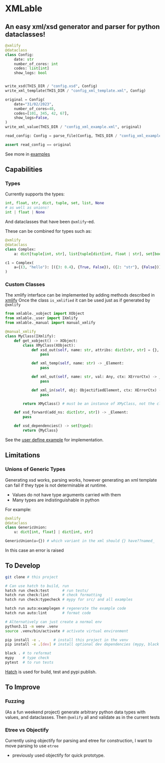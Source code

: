 # XMLable

## An easy xml/xsd generator and parser for python dataclasses!

```python
@xmlify
@dataclass
class Config:
    date: str
    number_of_cores: int
    codes: list[int]
    show_logs: bool


write_xsd(THIS_DIR / "config.xsd", Config)
write_xml_template(THIS_DIR / "config_xml_template.xml", Config)

original = Config(
    date="31/02/2023",
    number_of_cores=48,
    codes=[101, 345, 42, 67],
    show_logs=False,
)
write_xml_value(THIS_DIR / "config_xml_example.xml", original)

read_config: Config = parse_file(Config, THIS_DIR / "config_xml_example.xml")

assert read_config == original
```

See more in [examples](https://github.com/OliverKillane/xmlable/tree/master/examples)

## Capabilities

### Types

Currently supports the types:

```python
int, float, str, dict, tuple, set, list, None
# as well as unions!
int | float | None
```

And dataclasses that have been `@xmlify`-ed.

These can be combined for types such as:

```python
@xmlify
@dataclass
class Complex:
    a: dict[tuple[int, str], list[tuple[dict[int, float | str], set[bool]]]]

c1 = Complex(
    a={(3, "hello"): [({3: 0.4}, {True, False}), ({2: "str"}, {False})]}
)
```

### Custom Classes

The xmlify interface can be implemented by adding methods described in [xmlify](src/xmlable/_xmlify.py)
Once the class `is_xmlified` it can be used just as if generated by `@xmlify`

```python
from xmlable._xobject import XObject
from xmlable._user import IXmlify
from xmlable._manual import manual_xmlify

@manual_xmlify
class MyClass(IXmlify):
    def get_xobject() -> XObject:
        class XMyClass(XObject):
            def xsd_out(self, name: str, attribs: dict[str, str] = {}, add_ns: dict[str, str] = {}) -> _Element:
                pass

            def xml_temp(self, name: str) -> _Element:
                pass

            def xml_out(self, name: str, val: Any, ctx: XErrorCtx) -> _Element:
                pass

            def xml_in(self, obj: ObjectifiedElement, ctx: XErrorCtx) -> Any:
                pass

        return XMyClass() # must be an instance of XMyClass, not the class

    def xsd_forward(add_ns: dict[str, str]) -> _Element:
        pass

    def xsd_dependencies() -> set[type]:
        return {MyClass}
```

See the [user define example](https://github.com/OliverKillane/xmlable/tree/master/examples/userdefined) for implementation.

## Limitations

### Unions of Generic Types

Generating xsd works, parsing works, however generating an xml template can fail
if they type is not determinable at runtime.

- Values do not have type arguments carried with them
- Many types are indistinguishable in python

For example:

```python
@xmlify
@dataclass
class GenericUnion:
    u: dict[int, float] | dict[int, str]

GenericUnion(u={}) # which variant in the xml should {} have??named_
```

In this case an error is raised

## To Develop

```bash
git clone # this project

# Can use hatch to build, run
hatch run check:test      # run tests/
hatch run check:lint      # check formatting
hatch run check:typecheck # mypy for src/ and all examples

hatch run auto:examplegen # regenerate the example code
hatch run auto:lint       # format code

# Alternatively can just create a normal env
python3.11 -m venv .venv
source .venv/bin/activate # activate virtual environment

pip install -e .      # install this project in the venv
pip install -e .[dev] # install optional dev dependencies (mypy, black and pytest)

black . # to reformat
mypy    # type check
pytest  # to run tests
```

[Hatch](https://hatch.pypa.io/) is used for build, test and pypi publish.

## To Improve

### Fuzzing

(As a fun weekend project) generate arbitrary python data types with values, and dataclasses.
Then `@xmlify` all and validate as in the current tests

### Etree vs Objectify

Currently using objectify for parsing and etree for construction, I want to move parsing to use `etree`

- previously used objectify for quick prototype.
